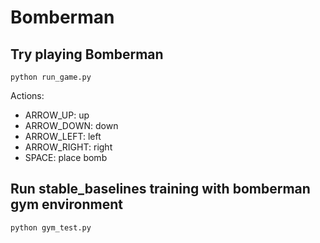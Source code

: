 # Bomberman

## Try playing Bomberman

`python run_game.py`

Actions:
- ARROW_UP: up
- ARROW_DOWN: down
- ARROW_LEFT: left
- ARROW_RIGHT: right
- SPACE: place bomb

## Run stable_baselines training with bomberman gym environment

`python gym_test.py`
